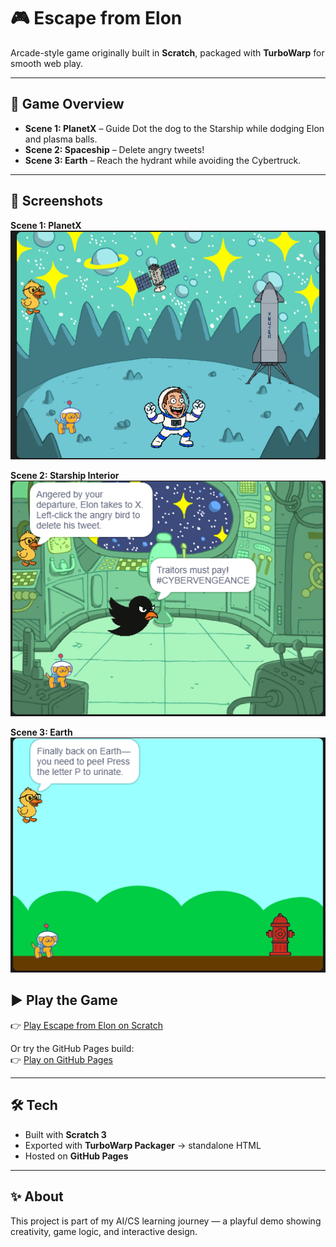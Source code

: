 # 🎮 Escape from Elon

Arcade-style game originally built in **Scratch**, packaged with **TurboWarp** for smooth web play.

---

## 🐾 Game Overview
- **Scene 1: PlanetX** – Guide Dot the dog to the Starship while dodging Elon and plasma balls.  
- **Scene 2: Spaceship** – Delete angry tweets!  
- **Scene 3: Earth** – Reach the hydrant while avoiding the Cybertruck.  

---


## 📸 Screenshots

**Scene 1: PlanetX**  
<img src="assets/PlanetX2.png" width="600"/>

**Scene 2: Starship Interior**  
<img src="assets/StarshipInterior.png" width="600"/>

**Scene 3: Earth**  
<img src="assets/Earth.png" width="600"/>


## ▶ Play the Game
👉 [Play Escape from Elon on Scratch](https://scratch.mit.edu/projects/1192573699)  

Or try the GitHub Pages build:  
👉 [Play on GitHub Pages](https://corruptedconsciousness.github.io/escape-from-elon/)  

---

## 🛠 Tech
- Built with **Scratch 3**  
- Exported with **TurboWarp Packager** → standalone HTML  
- Hosted on **GitHub Pages**  

---

## ✨ About
This project is part of my AI/CS learning journey — a playful demo showing creativity, game logic, and interactive design.  
